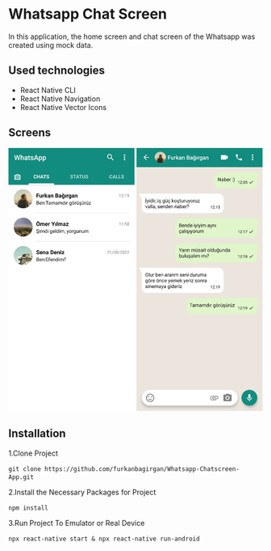 # Whatsapp Chat Screen
In this application, the home screen and chat screen of the Whatsapp was created using mock data.

## Used technologies
- React Native CLI
- React Native Navigation
- React Native Vector Icons

## Screens
<div>
<kbd><img src="screenshots/homeScreen.jpg" width="250"></kbd>
<kbd><img src="screenshots/chatScreen.jpg" width="250"></kbd>
</div>

## Installation
1.Clone Project
```
git clone https://github.com/furkanbagirgan/Whatsapp-Chatscreen-App.git
```
2.Install the Necessary Packages for Project
```
npm install
```
3.Run Project To Emulator or Real Device
```
npx react-native start & npx react-native run-android
```

